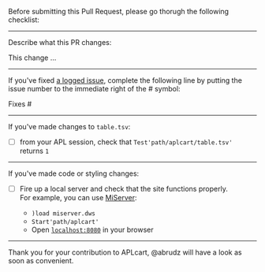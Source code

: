 Before submitting this Pull Request, please go thorugh the following checklist: 

---

Describe what this PR changes:

This change …

---

If you've fixed [a logged issue](https://github.com/abrudz/APLcart/issues), complete the following line by putting the issue number to the immediate right of the # symbol:

Fixes #

---

If you've made changes to `table.tsv`:

- [ ] from your APL session, check that `Test'path/aplcart/table.tsv'` returns `1`
---

If you've made code or styling changes:

- [ ] Fire up a local server and check that the site functions properly.  
  For example, you can use [MiServer](https://github.com/Dyalog/MiServer/releases/latest):
  
  - `)load miserver.dws`
  - `Start'path/aplcart'`
  - Open [`localhost:8080`](http://localhost:8080/) in your browser

---

Thank you for your contribution to APLcart, @abrudz will have a look as soon as convenient.
